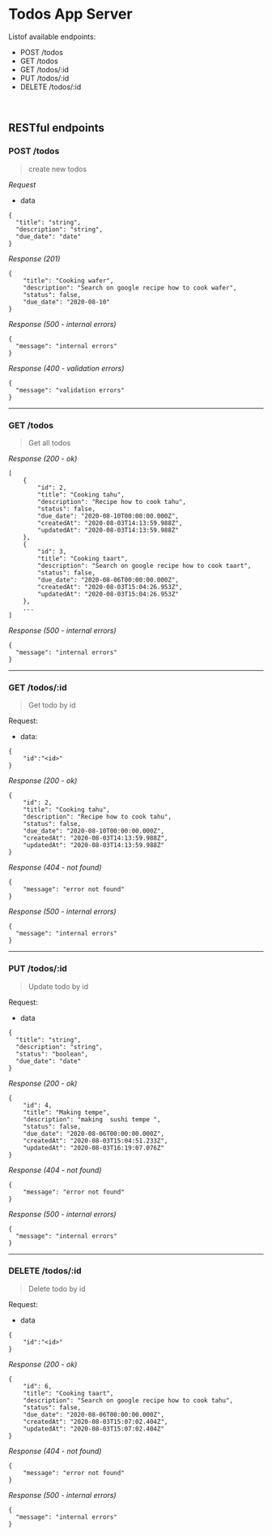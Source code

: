 # Todos App Server
Listof available endpoints:
* POST /todos
* GET /todos
* GET /todos/:id
* PUT /todos/:id
* DELETE /todos/:id

&nbsp;

## RESTful endpoints
### POST /todos

> create new todos

_Request_

* data
```
{
  "title": "string",
  "description": "string",
  "due_date": "date"
}
```

_Response (201)_
```
{
    "title": "Cooking wafer",
    "description": "Search on google recipe how to cook wafer",
    "status": false,
    "due_date": "2020-08-10"
}
```

_Response (500 - internal errors)_
```
{
  "message": "internal errors"
}
```

_Response (400 - validation errors)_
```
{
  "message": "validation errors"
}
```
---
### GET /todos

> Get all todos

_Response (200 - ok)_
```
[
    {
        "id": 2,
        "title": "Cooking tahu",
        "description": "Recipe how to cook tahu",
        "status": false,
        "due_date": "2020-08-10T00:00:00.000Z",
        "createdAt": "2020-08-03T14:13:59.988Z",
        "updatedAt": "2020-08-03T14:13:59.988Z"
    },
    {
        "id": 3,
        "title": "Cooking taart",
        "description": "Search on google recipe how to cook taart",
        "status": false,
        "due_date": "2020-08-06T00:00:00.000Z",
        "createdAt": "2020-08-03T15:04:26.953Z",
        "updatedAt": "2020-08-03T15:04:26.953Z"
    },
    ...
]
```

_Response (500 - internal errors)_
```
{
  "message": "internal errors"
}
```

---
### GET /todos/:id

> Get todo by id

Request:
* data:
```
{
    "id":"<id>"
}
```

_Response (200 - ok)_
```
{
    "id": 2,
    "title": "Cooking tahu",
    "description": "Recipe how to cook tahu",
    "status": false,
    "due_date": "2020-08-10T00:00:00.000Z",
    "createdAt": "2020-08-03T14:13:59.988Z",
    "updatedAt": "2020-08-03T14:13:59.988Z"
}
```

_Response (404 - not found)_
```
{
    "message": "error not found"
}
```
_Response (500 - internal errors)_
```
{
  "message": "internal errors"
}
```
---
### PUT /todos/:id

> Update todo by id

Request:
* data
```
{
  "title": "string",
  "description": "string",
  "status": "boolean",
  "due_date": "date"
}
```

_Response (200 - ok)_
```
{
    "id": 4,
    "title": "Making tempe",
    "description": "making  sushi tempe ",
    "status": false,
    "due_date": "2020-08-06T00:00:00.000Z",
    "createdAt": "2020-08-03T15:04:51.233Z",
    "updatedAt": "2020-08-03T16:19:07.076Z"
}
```

_Response (404 - not found)_
```
{
    "message": "error not found"
}
```
_Response (500 - internal errors)_
```
{
  "message": "internal errors"
}
```
---

### DELETE /todos/:id

> Delete todo by id

Request:
* data
```
{
    "id":"<id>"
}
```

_Response (200 - ok)_
```
{
    "id": 6,
    "title": "Cooking taart",
    "description": "Search on google recipe how to cook tahu",
    "status": false,
    "due_date": "2020-08-06T00:00:00.000Z",
    "createdAt": "2020-08-03T15:07:02.404Z",
    "updatedAt": "2020-08-03T15:07:02.404Z"
}
```

_Response (404 - not found)_
```
{
    "message": "error not found"
}
```
_Response (500 - internal errors)_
```
{
  "message": "internal errors"
}
```